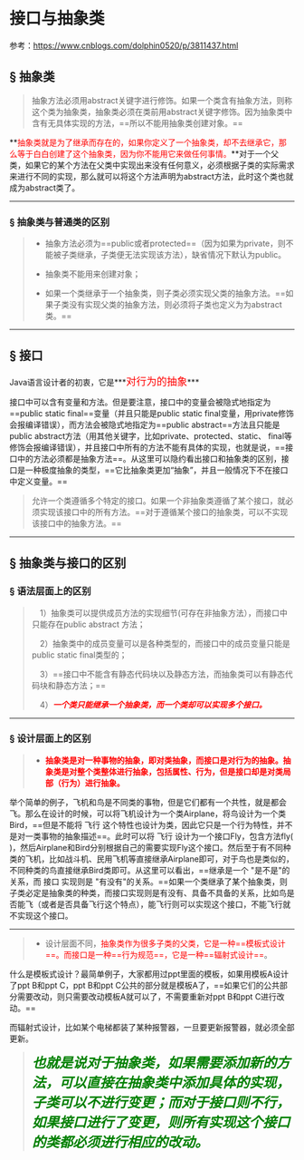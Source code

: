 # 接口与抽象类

参考：https://www.cnblogs.com/dolphin0520/p/3811437.html

## &sect; 抽象类

> 抽象方法必须用abstract关键字进行修饰。如果一个类含有抽象方法，则称这个类为抽象类，抽象类必须在类前用abstract关键字修饰。因为抽象类中含有无具体实现的方法，==所以不能用抽象类创建对象。==

**<font color='red'>抽象类就是为了继承而存在的，如果你定义了一个抽象类，却不去继承它，那么等于白白创建了这个抽象类，因为你不能用它来做任何事情。</font>**对于一个父类，如果它的某个方法在父类中实现出来没有任何意义，必须根据子类的实际需求来进行不同的实现，那么就可以将这个方法声明为abstract方法，此时这个类也就成为abstract类了。

------

### &sect; 抽象类与普通类的区别

> - 抽象方法必须为==public或者protected==（因为如果为private，则不能被子类继承，子类便无法实现该方法），缺省情况下默认为public。
>
> - 抽象类不能用来创建对象；
> - 如果一个类继承于一个抽象类，则子类必须实现父类的抽象方法。==如果子类没有实现父类的抽象方法，则必须将子类也定义为为abstract类。==



------

## &sect; 接口

Java语言设计者的初衷，它是***<font color='red' size=4.5>对行为的抽象</font>***

接口中可以含有变量和方法。但是要注意，接口中的变量会被隐式地指定为==public static final==变量（并且只能是public static final变量，用private修饰会报编译错误），而方法会被隐式地指定为==public abstract==方法且只能是public abstract方法（用其他关键字，比如private、protected、static、 final等修饰会报编译错误），并且接口中所有的方法不能有具体的实现，也就是说，==接口中的方法必须都是抽象方法==。从这里可以隐约看出接口和抽象类的区别，接口是一种极度抽象的类型，==它比抽象类更加“抽象”，并且一般情况下不在接口中定义变量。==



> 允许一个类遵循多个特定的接口。如果一个非抽象类遵循了某个接口，就必须实现该接口中的所有方法。==对于遵循某个接口的抽象类，可以不实现该接口中的抽象方法。==

------



## &sect; 抽象类与接口的区别

### &sect; 语法层面上的区别

> 　1）抽象类可以提供成员方法的实现细节(可存在非抽象方法），而接口中只能存在public abstract 方法；
>
> 　2）抽象类中的成员变量可以是各种类型的，而接口中的成员变量只能是public static final类型的；
>
> 　3）==接口中不能含有静态代码块以及静态方法，而抽象类可以有静态代码块和静态方法；==
>
> 　4）***<font color='red'>一个类只能继承一个抽象类，而一个类却可以实现多个接口。</font>***

------

### &sect; 设计层面上的区别

> -  **<font color='red'>抽象类是对一种事物的抽象，即对类抽象，而接口是对行为的抽象。抽象类是对整个类整体进行抽象，包括属性、行为，但是接口却是对类局部（行为）进行抽象。</font>**

举个简单的例子，飞机和鸟是不同类的事物，但是它们都有一个共性，就是都会飞。那么在设计的时候，可以将飞机设计为一个类Airplane，将鸟设计为一个类Bird，==但是不能将 飞行 这个特性也设计为类，因此它只是一个行为特性，并不是对一类事物的抽象描述==。此时可以将 飞行 设计为一个接口Fly，包含方法fly( )，然后Airplane和Bird分别根据自己的需要实现Fly这个接口。然后至于有不同种类的飞机，比如战斗机、民用飞机等直接继承Airplane即可，对于鸟也是类似的，不同种类的鸟直接继承Bird类即可。从这里可以看出，==继承是一个 "是不是"的关系，而 接口 实现则是 "有没有"的关系。==如果一个类继承了某个抽象类，则子类必定是抽象类的种类，而接口实现则是有没有、具备不具备的关系，比如鸟是否能飞（或者是否具备飞行这个特点），能飞行则可以实现这个接口，不能飞行就不实现这个接口。

------

> - 设计层面不同，<font color='red'>抽象类作为很多子类的父类，它是一种==模板式设计==。而接口是一种==行为规范==，它是一种==辐射式设计==</font>。

​	什么是模板式设计？最简单例子，大家都用过ppt里面的模板，如果用模板A设计了ppt B和ppt C，ppt B和ppt C公共的部分就是模板A了，==如果它们的公共部分需要改动，则只需要改动模板A就可以了，不需要重新对ppt B和ppt C进行改动。==

​	而辐射式设计，比如某个电梯都装了某种报警器，一旦要更新报警器，就必须全部更新。

> ***<font color='green' size=5>也就是说对于抽象类，如果需要添加新的方法，可以直接在抽象类中添加具体的实现，子类可以不进行变更；而对于接口则不行，如果接口进行了变更，则所有实现这个接口的类都必须进行相应的改动。</font>***

